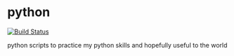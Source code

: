 python
======

[![Build Status](https://travis-ci.org/sjh/python.svg?branch=master)](https://travis-ci.org/sjh/python)


python scripts to practice my python skills and hopefully useful to the world
